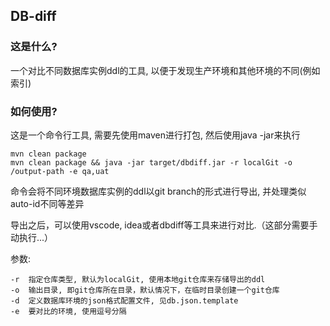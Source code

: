 
DB-diff
---


### 这是什么?

一个对比不同数据库实例ddl的工具, 以便于发现生产环境和其他环境的不同(例如索引)

### 如何使用?

这是一个命令行工具, 需要先使用maven进行打包, 然后使用java -jar来执行
```shell
mvn clean package
mvn clean package && java -jar target/dbdiff.jar -r localGit -o /output-path -e qa,uat
```
命令会将不同环境数据库实例的ddl以git branch的形式进行导出, 并处理类似auto-id不同等差异

导出之后，可以使用vscode, idea或者dbdiff等工具来进行对比.（这部分需要手动执行...）


参数:
```
-r  指定仓库类型, 默认为localGit, 使用本地git仓库来存储导出的ddl
-o  输出目录, 即git仓库所在目录，默认情况下，在临时目录创建一个git仓库
-d  定义数据库环境的json格式配置文件, 见db.json.template 
-e  要对比的环境, 使用逗号分隔
```

                
